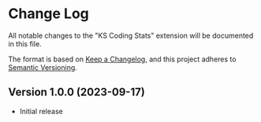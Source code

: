 # Change Log

All notable changes to the "KS Coding Stats" extension will be documented in this file.

The format is based on [Keep a Changelog](https://keepachangelog.com/en/1.1.0/), and this project adheres to [Semantic Versioning](https://semver.org/spec/v2.0.0.html).

## Version 1.0.0 (2023-09-17)

- Initial release
